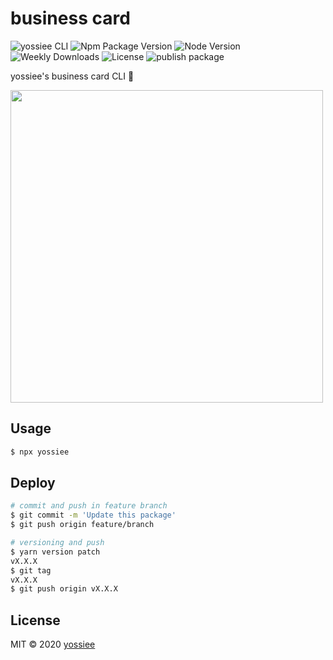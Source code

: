 # business card
![yossiee CLI](https://img.shields.io/badge/yossie-cli-yellow)
![Npm Package Version](https://img.shields.io/npm/v/yossiee?style=plastic&color=black)
![Node Version](https://img.shields.io/node/v/yossiee?style=plastic&color=yellow)
![Weekly Downloads](https://img.shields.io/npm/dw/yossiee?style=plastic&color=black)
![License](https://img.shields.io/npm/l/yossiee?style=plastic&message=hoge&color=yellow)
![publish package](https://github.com/yossiee/business-card/workflows/publish%20package/badge.svg?branch=master)

yossiee's business card CLI :lizard:

<img width="500" src="https://user-images.githubusercontent.com/38056766/74929526-0a322800-541f-11ea-9d95-d57145c9e0ec.png">

## Usage

```sh
$ npx yossiee
```

## Deploy
```sh
# commit and push in feature branch
$ git commit -m 'Update this package'
$ git push origin feature/branch

# versioning and push
$ yarn version patch
vX.X.X
$ git tag
vX.X.X
$ git push origin vX.X.X
```

## License

MIT ©︎ 2020 [yossiee](https://github.com/yossiee)

